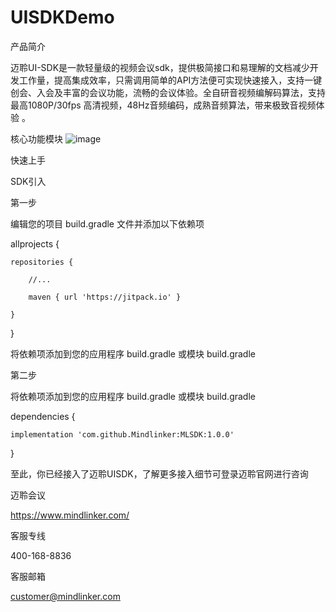 # UISDKDemo
产品简介

迈聆UI-SDK是一款轻量级的视频会议sdk，提供极简接口和易理解的文档减少开发工作量，提高集成效率，只需调用简单的API方法便可实现快速接入，支持一键创会、入会及丰富的会议功能，流畅的会议体验。全自研音视频编解码算法，支持最高1080P/30fps 高清视频，48Hz音频编码，成熟音频算法，带来极致音视频体验 。

核心功能模块
![image](https://user-images.githubusercontent.com/79431798/169290060-31c10e2c-abde-4d72-9735-d2b776499898.png)

快速上手

SDK引入

第一步

编辑您的项目 build.gradle 文件并添加以下依赖项

allprojects {

    repositories {
    
        //...
        
        maven { url 'https://jitpack.io' }
        
    }
    
}

将依赖项添加到您的应用程序 build.gradle 或模块 build.gradle

第二步

将依赖项添加到您的应用程序 build.gradle 或模块 build.gradle

dependencies {

    implementation 'com.github.Mindlinker:MLSDK:1.0.0'
    
}

至此，你已经接入了迈聆UISDK，了解更多接入细节可登录迈聆官网进行咨询


迈聆会议

https://www.mindlinker.com/

客服专线

400-168-8836

客服邮箱

customer@mindlinker.com
